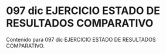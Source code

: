 # 097 dic  EJERCICIO ESTADO DE RESULTADOS COMPARATIVO

Contenido para 097 dic  EJERCICIO ESTADO DE RESULTADOS COMPARATIVO.